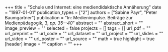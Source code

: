+++
title = "Schule und Internet: eine mediendidaktische Annäherung"
date = "1997-01-01"
publication_types = ["2"]
authors = ["Sabine Payr", "Peter Baumgartner"]
publication = "In: Medienimpulse. Beiträge zur Medienpädagogik, 3, _pp. 35--40_"
abstract = ""
abstract_short = ""
image_preview = ""
selected = false
projects = []
tags = []
url_pdf = ""
url_preprint = ""
url_code = ""
url_dataset = ""
url_project = ""
url_slides = ""
url_video = ""
url_poster = ""
url_source = ""
math = true
highlight = true
[header]
image = ""
caption = ""
+++
